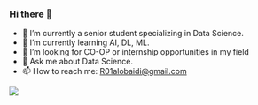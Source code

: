 ### Hi there 👋


- 🔭 I’m currently a senior student specializing in Data Science.
- 🌱 I’m currently learning AI, DL, ML.
- 🔎 I’m looking for CO-OP or internship opportunities in my field 
- 💬 Ask me about Data Science. 
- 📫 How to reach me:
R01alobaidi@gmail.com


<img src="https://github-readme-stats.vercel.app/api/top-langs/?username=rhali-01" />
<!--
**rhali-01/rhali-01** is a ✨ _special_ ✨ repository because its `README.md` (this file) appears on your GitHub profile.

Here are some ideas to get you started:

- 🔭 I’m currently a senior student specializing in Data Science.
- 🌱 I’m currently learning ...
- 🔎 I’m looking for CO-OP or internship opportunities in my field 
- 💬 Ask me about Data Science. 
- 📫 How to reach me: ...

